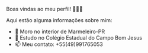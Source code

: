 Boas vindas ao meu perfil! 💙🖤🤍

Aqui estão alguma informações sobre mim:

- 🌱 Moro no interior de Marmeleiro-PR
- 🔭 Estudo no Colégio Estadual do Campo Bom Jesus
- 📫 Meu contato: +55(49)991765053

